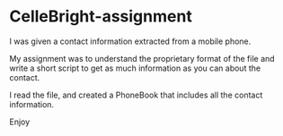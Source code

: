 # CelleBright-assignment
I was given a contact information extracted from a mobile phone.

My assignment was to understand the proprietary format of the file and write a short script to get as much information as you can about the contact.

I read the file, and created a PhoneBook that includes all the contact information.

Enjoy
